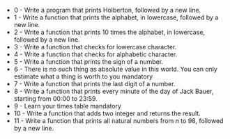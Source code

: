 * 0 - Write a program that prints Holberton, followed by a new line.
* 1 - Write a function that prints the alphabet, in lowercase, followed by a new line.
* 2 - Write a function that prints 10 times the alphabet, in lowercase, followed by a new line.
* 3 - Write a function that checks for lowercase character.
* 4 - Write a function that checks for alphabetic character.
* 5 - Write a function that prints the sign of a number.
* 6 - There is no such thing as absolute value in this world. You can only estimate what a thing is worth to you mandatory
* 7 - Write a function that prints the last digit of a number.
* 8 - Write a function that prints every minute of the day of Jack Bauer, starting from 00:00 to 23:59.
* 9 - Learn your times table mandatory
* 10 - Write a function that adds two integer and returns the result.
* 11 - Write a function that prints all natural numbers from n to 98, followed by a new line.
